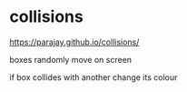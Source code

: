 # collisions

https://parajay.github.io/collisions/

boxes randomly move on screen

if box collides with another change its colour